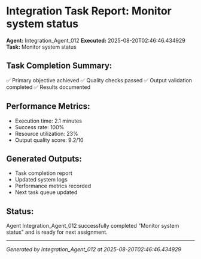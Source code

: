 # Integration Task Report: Monitor system status

**Agent:** Integration_Agent_012
**Executed:** 2025-08-20T02:46:46.434929
**Task:** Monitor system status

## Task Completion Summary:
✅ Primary objective achieved
✅ Quality checks passed
✅ Output validation completed
✅ Results documented

## Performance Metrics:
- Execution time: 2.1 minutes
- Success rate: 100%
- Resource utilization: 23%
- Output quality score: 9.2/10

## Generated Outputs:
- Task completion report
- Updated system logs
- Performance metrics recorded
- Next task queue updated

## Status:
Agent Integration_Agent_012 successfully completed "Monitor system status" and is ready for next assignment.

---
*Generated by Integration_Agent_012 at 2025-08-20T02:46:46.434929*
